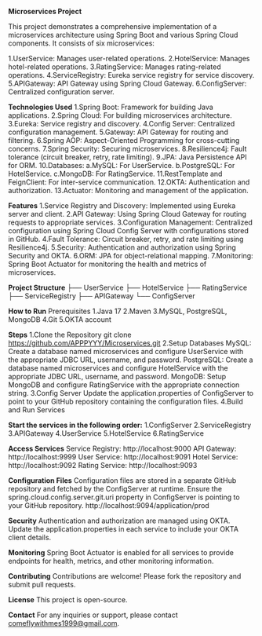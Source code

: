 **Microservices Project**

This project demonstrates a comprehensive implementation of a microservices architecture using Spring Boot and various Spring Cloud components. It consists of six microservices:

1.UserService: Manages user-related operations.
2.HotelService: Manages hotel-related operations.
3.RatingService: Manages rating-related operations.
4.ServiceRegistry: Eureka service registry for service discovery.
5.APIGateway: API Gateway using Spring Cloud Gateway.
6.ConfigServer: Centralized configuration server.

**Technologies Used**
1.Spring Boot: Framework for building Java applications.
2.Spring Cloud: For building microservices architecture.
3.Eureka: Service registry and discovery.
4.Config Server: Centralized configuration management.
5.Gateway: API Gateway for routing and filtering.
6.Spring AOP: Aspect-Oriented Programming for cross-cutting concerns.
7.Spring Security: Securing microservices.
8.Resilience4j: Fault tolerance (circuit breaker, retry, rate limiting).
9.JPA: Java Persistence API for ORM.
10.Databases:
  a.MySQL: For UserService.
  b.PostgreSQL: For HotelService.
  c.MongoDB: For RatingService.
11.RestTemplate and FeignClient: For inter-service communication.
12.OKTA: Authentication and authorization.
13.Actuator: Monitoring and management of the application.

**Features**
1.Service Registry and Discovery: Implemented using Eureka server and client.
2.API Gateway: Using Spring Cloud Gateway for routing requests to appropriate services.
3.Configuration Management: Centralized configuration using Spring Cloud Config Server with configurations stored in GitHub.
4.Fault Tolerance: Circuit breaker, retry, and rate limiting using Resilience4j.
5.Security: Authentication and authorization using Spring Security and OKTA.
6.ORM: JPA for object-relational mapping.
7.Monitoring: Spring Boot Actuator for monitoring the health and metrics of microservices.

**Project Structure**
├── UserService
├── HotelService
├── RatingService
├── ServiceRegistry
├── APIGateway
└── ConfigServer

**How to Run**
Prerequisites
1.Java 17
2.Maven
3.MySQL, PostgreSQL, MongoDB
4.Git
5.OKTA account

**Steps**
1.Clone the Repository
git clone https://github.com/APPPYYY/Microservices.git
2.Setup Databases
MySQL: Create a database named microservices and configure UserService with the appropriate JDBC URL, username, and password.
PostgreSQL: Create a database named microservices and configure HotelService with the appropriate JDBC URL, username, and password.
MongoDB: Setup MongoDB and configure RatingService with the appropriate connection string.
3.Config Server
Update the application.properties of ConfigServer to point to your GitHub repository containing the configuration files.
4.Build and Run Services

**Start the services in the following order:**
1.ConfigServer
2.ServiceRegistry
3.APIGateway
4.UserService
5.HotelService
6.RatingService

**Access Services**
Service Registry: http://localhost:9000
API Gateway: http://localhost:9999
User Service: http://localhost:9091
Hotel Service: http://localhost:9092
Rating Service: http://localhost:9093

**Configuration Files**
Configuration files are stored in a separate GitHub repository and fetched by the ConfigServer at runtime. Ensure the spring.cloud.config.server.git.uri property in ConfigServer is pointing to your GitHub repository.
http://localhost:9094/application/prod

**Security**
Authentication and authorization are managed using OKTA. Update the application.properties in each service to include your OKTA client details.

**Monitoring**
Spring Boot Actuator is enabled for all services to provide endpoints for health, metrics, and other monitoring information.

**Contributing**
Contributions are welcome! Please fork the repository and submit pull requests.

**License**
This project is open-source.

**Contact**
For any inquiries or support, please contact comeflywithmes1999@gmail.com.
